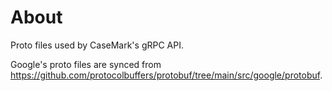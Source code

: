 # About

Proto files used by CaseMark's gRPC API.

Google's proto files are synced from https://github.com/protocolbuffers/protobuf/tree/main/src/google/protobuf.
